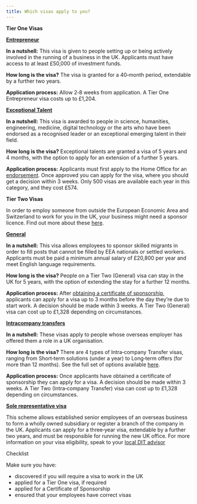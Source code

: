 ```yaml
---
title: Which visas apply to you?
---
```


**Tier One Visas**

[**Entrepreneur**](https://www.gov.uk/tier-1-entrepreneur)

**In a nutshell:** This visa is given to people setting up or being actively involved in the running of a business in the UK. Applicants must have access to at least £50,000 of investment funds.

**How long is the visa?** The visa is granted for a 40‐month  period, extendable by a further two years. 

**Application process:** Allow 2‐8 weeks from application. A Tier One Entrepreneur visa costs up to £1,204. 

[**Exceptional Talent**](https://www.gov.uk/tier-1-exceptional-talent)

**In a nutshell:** This visa is awarded to people in science, humanities, engineering, medicine, digital technology or the arts who have been endorsed as a recognised leader or an exceptional emerging talent in their field.

**How long is the visa?** Exceptional talents are granted a visa of 5 years and 4 months, with the option to apply for an extension of a further 5 years. 

**Application process:** Applicants must first apply to the Home Office for an [endorsement](https://www.gov.uk/tier-1-exceptional-talent/eligibility). Once approved you can apply for the visa, where you should get a decision within 3 weeks. Only 500 visas are available each year in this category, and they cost £574. 

**Tier Two Visas**

In order to employ someone from outside the European Economic Area and Switzerland to work for you in the UK, your business might need a sponsor licence. Find out more about these [here](https://www.gov.uk/uk-visa-sponsorship-employers/overview). 

[**General**](https://www.gov.uk/tier-2-general)

**In a nutshell:** This visa allows employees to sponsor skilled migrants in order to fill posts that cannot be filled by EEA nationals or settled workers. Applicants must be paid a minimum annual salary of £20,800 per year and meet English language requirements.

**How long is the visa?** People on a Tier Two (General) visa can stay in the UK for 5 years, with the option of extending the stay for a further 12 months.

**Application process:** After [obtaining a certificate of sponsorship](https://www.gov.uk/uk-visa-sponsorship-employers/sponsorship-certificates), applicants can apply for a visa up to 3 months before the day they’re due to start work. A decision should be made within 3 weeks. A Tier Two (General) visa can cost up to £1,328 depending on circumstances.

[**Intra­company transfers**](https://www.gov.uk/tier-2-intracompany-transfer-worker-visa)

**In a nutshell:** These visas apply to people whose overseas employer has offered them a role in a UK organisation.

**How long is the visa?** There are 4 types of Intra‐company Transfer visas, ranging from Short‐term solutions (under a year) to Long‐term offers (for more than 12 months). See the full set of options available [here](https://www.gov.uk/tier-2-intracompany-transfer-worker-visa).

**Application process:** Once applicants have obtained a certificate of sponsorship they can apply for a visa. A decision should be made within 3 weeks. A Tier Two (Intra‐company Transfer) visa can cost up to £1,328 depending on circumstances.

[**Sole representative visa**](https://www.gov.uk/representative-overseas-business)

This scheme allows established senior employees of an overseas business to form a wholly owned subsidiary or register a branch of the company in the UK. Applicants can apply for a three‐year visa, extendable by a further two years, and must be responsible for running the new UK office. For more information on your visa eligibility, speak to your [local DIT advisor](https://www.contactus.ukti.gov.uk/enquiry/topic)

Checklist

Make sure you have:

- discovered if you will require a visa to work in the UK
- applied for a Tier One visa, if required
- applied for a Certificate of Sponsorship
- ensured that your employees have correct visas